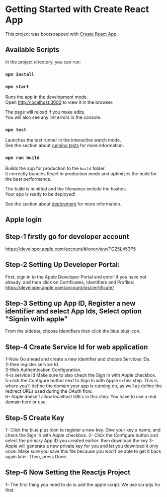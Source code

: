 # Getting Started with Create React App

This project was bootstrapped with [Create React App](https://github.com/facebook/create-react-app).

## Available Scripts

In the project directory, you can run:
### `npm install`

### `npm start`

Runs the app in the development mode.\
Open [http://localhost:3000](http://localhost:3000) to view it in the browser.

The page will reload if you make edits.\
You will also see any lint errors in the console.

### `npm test`

Launches the test runner in the interactive watch mode.\
See the section about [running tests](https://facebook.github.io/create-react-app/docs/running-tests) for more information.

### `npm run build`

Builds the app for production to the `build` folder.\
It correctly bundles React in production mode and optimizes the build for the best performance.

The build is minified and the filenames include the hashes.\
Your app is ready to be deployed!

See the section about [deployment](https://facebook.github.io/create-react-app/docs/deployment) for more information.


## Apple login
## Step-1 firstly go for developer account
https://developer.apple.com/account/#/overview/TG25L453P5
## Step-2  Setting Up Developer Portal:

First, sign in to the Apple Developer Portal and enroll if you have not already, and then click on Certificates, Identifiers and Profiles: https://developer.apple.com/account/ios/certificate/

## Step-3 Setting up App ID, Register a new identifier and select App Ids, Select option "Signin with apple"

From the sidebar, choose Identifiers then click the blue plus icon.

## Step-4 Create Service Id for web application 
1-Now Go ahead and create a new identifier and choose Services IDs.<br /> 
2-then register service Id.<br /> 
3-Web Authentication Configuration.<br /> 
4-is service Id Make sure to also check the Sign In with Apple checkbox.<br /> 
5-click the Configure button next to Sign In with Apple in this step. This is where you’ll define the domain your app is running on, as well as define the redirect URLs used during the OAuth flow.<br /> 
6-  Apple doesn’t allow localhost URLs in this step. You have to use a real domain here or use.<br /> 


## Step-5 Create Key

1- Click the blue plus icon to register a new key. Give your key a name, and check the Sign In with Apple checkbox.
2-  Click the Configure button and select the primary App ID you created earlier.
then download the key 
3-Apple will generate a new private key for you and let you download it only once. Make sure you save this file because you won’t be able to get it back again later. Then, press Done.

## Step-6 Now Setting the Reactjs Project

1- The first thing you need to do is add the apple script. We use scriptjs for that.


